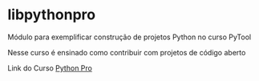 # libpythonpro

Módulo para exemplificar construção de projetos Python no curso PyTool

Nesse curso é ensinado como contribuir com projetos de código aberto


Link do Curso [Python Pro](https://www.python.pro.br/) 